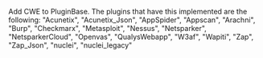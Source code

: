 Add CWE to PluginBase. The plugins that have this implemented are the following:
"Acunetix",
"Acunetix_Json",
"AppSpider",
"Appscan",
"Arachni",
"Burp",
"Checkmarx",
"Metasploit",
"Nessus",
"Netsparker",
"NetsparkerCloud",
"Openvas",
"QualysWebapp",
"W3af",
"Wapiti",
"Zap",
"Zap_Json",
"nuclei",
"nuclei_legacy"
